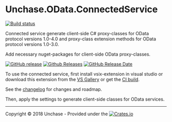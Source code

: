 # Unchase.OData.ConnectedService

[![Build status](https://ci.appveyor.com/api/projects/status/kk4auowp28dy7qme?svg=true)](https://ci.appveyor.com/project/unchase/unchase.odata.connectedservice)

Connected service generate client-side C# proxy-classes for OData protocol versions 1.0-4.0 and proxy-class extension methods for OData protocol versions 1.0-3.0. 

Add necessary nuget-packages for client-side OData proxy-classes.
 
[![GitHub release](https://img.shields.io/github/release/unchase/Unchase.Odata.Connectedservice.svg)](https://github.com/unchase/Unchase.Odata.Connectedservice/releases/latest) [![Github Releases](https://img.shields.io/github/downloads/unchase/Unchase.Odata.Connectedservice/total.svg)](https://github.com/unchase/Unchase.Odata.Connectedservice/releases/latest) [![GitHub Release Date](https://img.shields.io/github/release-date/unchase/Unchase.Odata.Connectedservice.svg)](https://github.com/unchase/Unchase.Odata.Connectedservice/releases/latest) 

To use the connected service, first install vsix-extension in visual studio or download this extension from the [VS Gallery]() or get the [CI build]().

See the [changelog](https://github.com/unchase/Unchase.Odata.Connectedservice/blob/master/CHANGELOG.md) for changes and roadmap.

Then, apply the settings to generate client-side classes for OData services.

----------

Copyright &copy; 2018 Unchase - Provided under the [![Crates.io](https://img.shields.io/github/license/unchase/unchase.odata.connectedservice.svg)](http://apache.org/licenses/LICENSE-2.0.html)
